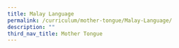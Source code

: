 ```yaml
---
title: Malay Language
permalink: /curriculum/mother-tongue/Malay-Language/
description: ""
third_nav_title: Mother Tongue
---
```


